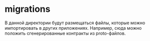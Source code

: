 # migrations

В данной директории будут размещаться файлы, которые можно импортировать в других приложениях. Например, сюда можно положить сгенерированные контракты из proto-файлов.
